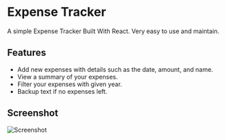 # Expense Tracker
A simple Expense Tracker Built With React. Very easy to use and maintain.

## Features
- Add new expenses with details such as the date, amount, and name.
- View a summary of your expenses.
- Filter your expenses with given year.
- Backup text if no expenses left.

## Screenshot
![Screenshot](assets\images\Screenshot(201).png)
